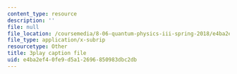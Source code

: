 ```yaml
---
content_type: resource
description: ''
file: null
file_location: /coursemedia/8-06-quantum-physics-iii-spring-2018/e4ba2ef40fe9d5a12696850983dbc2db_DYJM_P4sG-c.srt
file_type: application/x-subrip
resourcetype: Other
title: 3play caption file
uid: e4ba2ef4-0fe9-d5a1-2696-850983dbc2db
---
```

